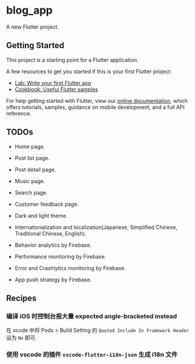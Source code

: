 # blog_app

A new Flutter project.

## Getting Started

This project is a starting point for a Flutter application.

A few resources to get you started if this is your first Flutter project:

- [Lab: Write your first Flutter app](https://flutter.dev/docs/get-started/codelab)
- [Cookbook: Useful Flutter samples](https://flutter.dev/docs/cookbook)

For help getting started with Flutter, view our
[online documentation](https://flutter.dev/docs), which offers tutorials,
samples, guidance on mobile development, and a full API reference.

## TODOs

- Home page.

- Post list page.

- Post detail page.

- Music page.

- Search page.

- Customer feedback page.

- Dark and light theme.

- Internationalization and localization(Japanese, Simplified Chinese, Traditional Chinese, English).

- Behavior analytics by Firebase.

- Performance monitoring by Firebase.

- Error and Crashlytics monitoring by Firebase.

- App push strategy by Firebase.

## Recipes

### 编译 iOS 时控制台报大量 **expected angle-bracketed instead**

在 xcode 中将 Pods > Build Setting 的 `Quoted Include In Framework Header` 设为 `No` 即可.

### 使用 vscode 的插件 `vscode-flutter-i18n-json` 生成 i18n 文件


